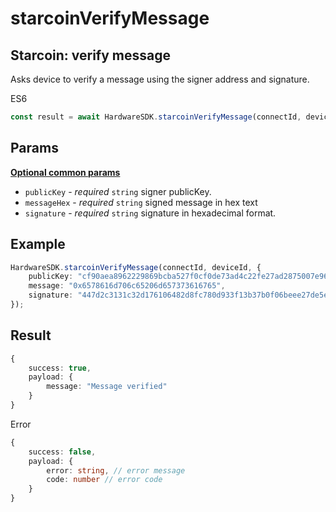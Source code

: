 # starcoinVerifyMessage

## Starcoin: verify message

Asks device to verify a message using the signer address and signature.

ES6

```typescript
const result = await HardwareSDK.starcoinVerifyMessage(connectId, deviceId, params);
```

## Params

[**Optional common params**](../../common-params.md)

* `publicKey` - _required_ `string` signer publicKey.
* `messageHex` - _required_ `string` signed message in hex text
* `signature` - _required_ `string` signature in hexadecimal format.

## Example

```typescript
HardwareSDK.starcoinVerifyMessage(connectId, deviceId, {
    publicKey: "cf90aea8962229869bcba527f0cf0de73ad4c22fe27ad2875007e967db7056f5",
    message: "0x6578616d706c65206d657373616765",
    signature: "447d2c3131c32d176106482d8fc780d933f13b37b0f06beee27de5e73a945e8c807f7764d269a196306f53383a26ab632913f4076457e3230b9defafe1c6ba0b",
});
```

## Result

```typescript
{
    success: true,
    payload: {
        message: "Message verified"
    }
}
```

Error

```typescript
{
    success: false,
    payload: {
        error: string, // error message
        code: number // error code
    }
}
```
